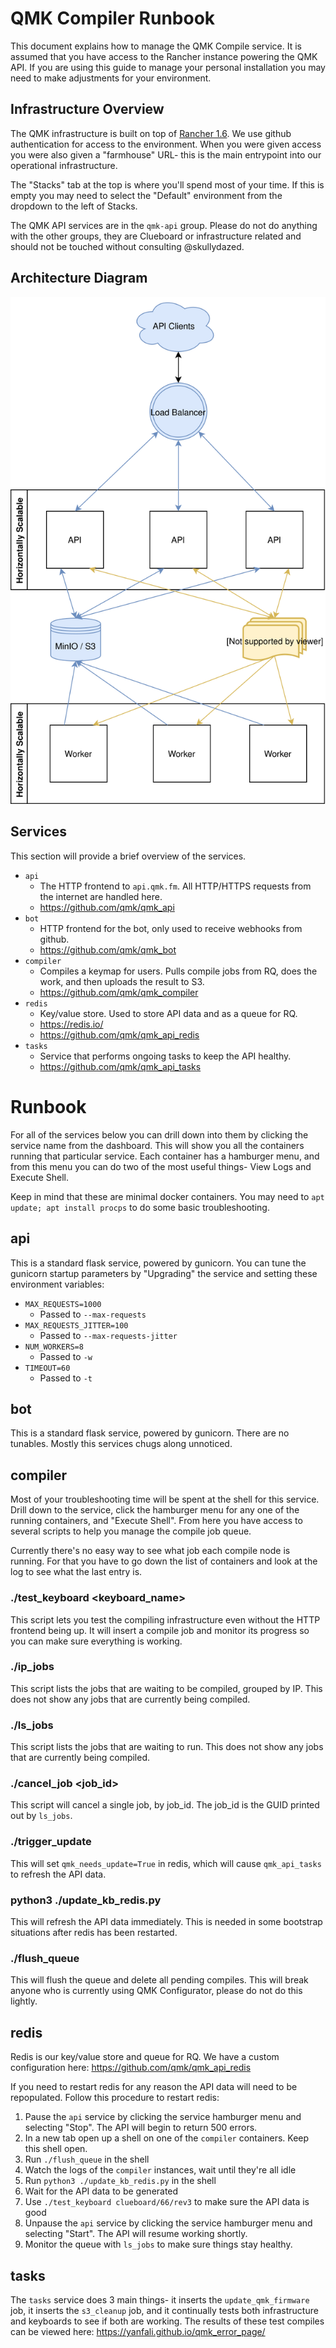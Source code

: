 # QMK Compiler Runbook

This document explains how to manage the QMK Compile service. It is assumed that you have access to the Rancher instance powering the QMK API. If you are using this guide to manage your personal installation you may need to make adjustments for your environment.

## Infrastructure Overview

The QMK infrastructure is built on top of [Rancher 1.6](https://rancher.com/docs/rancher/v1.6/en/). We use github authentication for access to the environment. When you were given access you were also given a "farmhouse" URL- this is the main entrypoint into our operational infrastructure.

The "Stacks" tab at the top is where you'll spend most of your time. If this is empty you may need to select the "Default" environment from the dropdown to the left of Stacks.

The QMK API services are in the `qmk-api` group. Please do not do anything with the other groups, they are Clueboard or infrastructure related and should not be touched without consulting @skullydazed.

## Architecture Diagram

![QMK API Architecture. API Clients speak HTTP to the load balancer, which distributes those requests to API nodes. Those nodes communicate with S3 and RQ to deliver information about jobs to clients. Worker nodes in the background pull jobs from RQ and store the results of those jobs in S3.](https://github.com/qmk/qmk_api/raw/master/docs/architecture.svg?sanitize=true)

## Services

This section will provide a brief overview of the services.

* `api`
    * The HTTP frontend to `api.qmk.fm`. All HTTP/HTTPS requests from the internet are handled here.
    * https://github.com/qmk/qmk_api
* `bot`
    * HTTP frontend for the bot, only used to receive webhooks from github.
    * https://github.com/qmk/qmk_bot
* `compiler`
    * Compiles a keymap for users. Pulls compile jobs from RQ, does the work, and then uploads the result to S3.
    * https://github.com/qmk/qmk_compiler
* `redis`
    * Key/value store. Used to store API data and as a queue for RQ.
    * https://redis.io/
    * https://github.com/qmk/qmk_api_redis
* `tasks`
    * Service that performs ongoing tasks to keep the API healthy.
    * https://github.com/qmk/qmk_api_tasks

# Runbook

For all of the services below you can drill down into them by clicking the service name from the dashboard. This will show you all the containers running that particular service. Each container has a hamburger menu, and from this menu you can do two of the most useful things- View Logs and Execute Shell.

Keep in mind that these are minimal docker containers. You may need to `apt update; apt install procps` to do some basic troubleshooting.

## api

This is a standard flask service, powered by gunicorn. You can tune the gunicorn startup parameters by "Upgrading" the service and setting these environment variables:

* `MAX_REQUESTS=1000`
    * Passed to `--max-requests`
* `MAX_REQUESTS_JITTER=100`
    * Passed to `--max-requests-jitter`
* `NUM_WORKERS=8`
    * Passed to `-w`
* `TIMEOUT=60`
    * Passed to `-t`

## bot

This is a standard flask service, powered by gunicorn. There are no tunables. Mostly this services chugs along unnoticed.

## compiler

Most of your troubleshooting time will be spent at the shell for this service. Drill down to the service, click the hamburger menu for any one of the running containers, and "Execute Shell". From here you have access to several scripts to help you manage the compile job queue.

Currently there's no easy way to see what job each compile node is running. For that you have to go down the list of containers and look at the log to see what the last entry is.

### ./test_keyboard <keyboard_name>

This script lets you test the compiling infrastructure even without the HTTP frontend being up. It will insert a compile job and monitor its progress so you can make sure everything is working.

### ./ip_jobs

This script lists the jobs that are waiting to be compiled, grouped by IP. This does not show any jobs that are currently being compiled.

### ./ls_jobs

This script lists the jobs that are waiting to run. This does not show any jobs that are currently being compiled.

### ./cancel_job <job_id>

This script will cancel a single job, by job_id. The job_id is the GUID printed out by `ls_jobs`.

### ./trigger_update

This will set `qmk_needs_update=True` in redis, which will cause `qmk_api_tasks` to refresh the API data.

### python3 ./update_kb_redis.py

This will refresh the API data immediately. This is needed in some bootstrap situations after redis has been restarted.

### ./flush_queue

This will flush the queue and delete all pending compiles. This will break anyone who is currently using QMK Configurator, please do not do this lightly.

## redis

Redis is our key/value store and queue for RQ. We have a custom configuration here: <https://github.com/qmk/qmk_api_redis>

If you need to restart redis for any reason the API data will need to be repopulated. Follow this procedure to restart redis:

1. Pause the `api` service by clicking the service hamburger menu and selecting "Stop". The API will begin to return 500 errors.
2. In a new tab open up a shell on one of the `compiler` containers. Keep this shell open.
3. Run `./flush_queue` in the shell
4. Watch the logs of the `compiler` instances, wait until they're all idle
5. Run `python3 ./update_kb_redis.py` in the shell
6. Wait for the API data to be generated
7. Use `./test_keyboard clueboard/66/rev3` to make sure the API data is good
8. Unpause the `api` service by clicking the service hamburger menu and selecting "Start". The API will resume working shortly.
9. Monitor the queue with `ls_jobs` to make sure things stay healthy.

## tasks

The `tasks` service does 3 main things- it inserts the `update_qmk_firmware` job, it inserts the `s3_cleanup` job, and it continually tests both infrastructure and keyboards to see if both are working. The results of these test compiles can be viewed here: <https://yanfali.github.io/qmk_error_page/>
